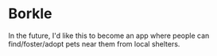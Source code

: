 # Borkle
In the future, I'd like this to become an app where people can find/foster/adopt pets near them from local shelters.
